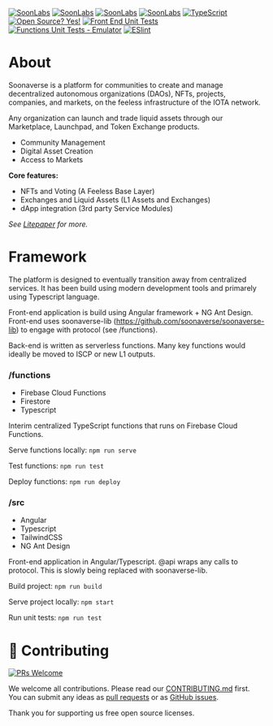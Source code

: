 [![SoonLabs](https://badgen.net/discord/members/UffhtduynB)](https://discord.gg/UffhtduynB)
[![SoonLabs](https://badgen.net/twitter/follow/soon_labs)](https://twitter.com/soon_labs)
[![SoonLabs](https://badgen.net/github/issues/soonaverse/soonaverse)](https://github.com/soonaverse/soonaverse/issues)
[![SoonLabs](https://badgen.net/github/open-prs/soonaverse/soonaverse)](https://github.com/soonaverse/soonaverse/pulls)
[![TypeScript](https://img.shields.io/badge/--3178C6?logo=typescript&logoColor=ffffff)](https://www.typescriptlang.org/)
[![Open Source? Yes!](https://badgen.net/badge/Open%20Source%20%3F/Yes%21/blue?icon=github)](https://github.com/Naereen/badges/)
[![Front End Unit Tests](https://github.com/soonaverse/soonaverse/actions/workflows/front-end-unit-tests.yml/badge.svg)](https://github.com/soonaverse/soonaverse/actions/workflows/front-end-unit-tests.yml)
[![Functions Unit Tests - Emulator](https://github.com/soonaverse/soonaverse/actions/workflows/functions-unit-tests_emulator.yml/badge.svg)](https://github.com/soonaverse/soonaverse/actions/workflows/functions-unit-tests_emulator.yml)
[![ESlint](https://github.com/soonaverse/soonaverse/actions/workflows/front-end-eslint.yml/badge.svg)](https://github.com/soonaverse/soonaverse/actions/workflows/front-end-eslint.yml)

# About 
Soonaverse is a platform for communities to create and manage decentralized autonomous organizations (DAOs), NFTs, projects, companies, and markets, on the feeless infrastructure of the IOTA network. 

Any organization can launch and trade liquid assets through our Marketplace, Launchpad, and Token Exchange products.

- Community Management
- Digital Asset Creation
- Access to Markets

**Core features:**
- NFTs and Voting (A Feeless Base Layer)
- Exchanges and Liquid Assets (L1 Assets and Exchanges)
- dApp integration (3rd party Service Modules)

_See [Litepaper](https://docs.google.com/document/d/107AWznbIIz1CwsqRO2Jwj5vmqVdj_2g-eavnmCeTvd8) for more._

# Framework
The platform is designed to eventually transition away from centralized services. It has been build using modern development tools and primarely using Typescript language.

Front-end application is build using Angular framework + NG Ant Design. Front-end uses soonaverse-lib (https://github.com/soonaverse/soonaverse-lib) to engage with protocol (see /functions).

Back-end is written as serverless functions. Many key functions would ideally be moved to ISCP or new L1 outputs.

### /functions
- Firebase Cloud Functions
- Firestore
- Typescript
  
Interim centralized TypeScript functions that runs on Firebase Cloud Functions.

Serve functions locally: ```npm run serve```

Test functions: ```npm run test```

Deploy functions: ```npm run deploy```

### /src
- Angular
- Typescript
- TailwindCSS
- NG Ant Design

Front-end application in Angular/Typescript. @api wraps any calls to protocol. This is slowly being replaced with soonaverse-lib.

Build project: ```npm run build```

Serve project locally: ```npm start```

Run unit tests: ```npm run test```

# 🤝 Contributing

[![PRs Welcome](https://img.shields.io/badge/PRs-welcome-brightgreen.svg?style=flat-square)](https://github.com/soonaverse/soonaverse/pulls)

We welcome all contributions. Please read our [CONTRIBUTING.md](https://github.com/soonaverse/soonaverse/blob/master/CONTRIBUTING.md) first. You can submit any ideas as [pull requests](https://github.com/soonaverse/soonaverse/pulls) or as [GitHub issues](https://github.com/soonaverse/soonaverse/issues).

Thank you for supporting us free open source licenses.
